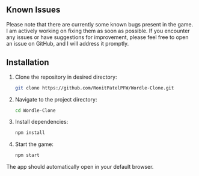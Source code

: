 
## Known Issues
Please note that there are currently some known bugs present in the game. I am actively working on fixing them as soon as possible.
If you encounter any issues or have suggestions for improvement, please feel free to open an issue on GitHub, and I will address it promptly.

## Installation
1. Clone the repository in desired directory:
   ```bash
   git clone https://github.com/RonitPatelPFW/Wordle-Clone.git
2. Navigate to the project directory:
   ```bash
   cd Wordle-Clone
3. Install dependencies:
   ```bash
   npm install
3. Start the game:
   ```bash
   npm start

The app should automatically open in your default browser.
